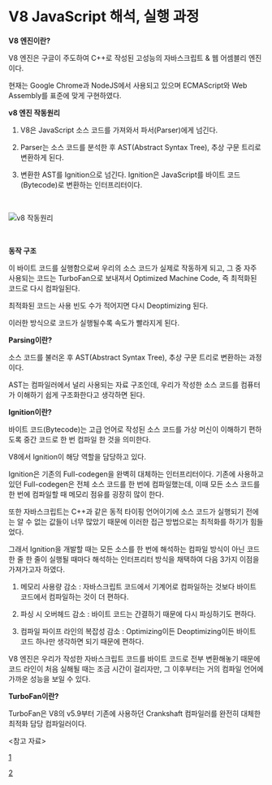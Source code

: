 # V8 JavaScript 해석, 실행 과정

**V8 엔진이란?**

V8 엔진은 구글이 주도하여 C++로 작성된 고성능의 자바스크립트 & 웹 어셈블리 엔진이다.

현재는 Google Chrome과 NodeJS에서 사용되고 있으며 ECMAScript와 Web Assembly를 표준에 맞게 구현하였다.

**v8 엔진 작동원리**

1. V8은 JavaScript 소스 코드를 가져와서 파서(Parser)에게 넘긴다.

2. Parser는 소스 코드를 분석한 후 AST(Abstract Syntax Tree), 추상 구문 트리로 변환하게 된다.

3. 변환한 AST를 Ignition으로 넘긴다. Ignition은 JavaScript를 바이트 코드(Bytecode)로 변환하는 인터프리터이다.

<br>

![v8 작동원리](https://github.com/openstack9332/web_roadmap/blob/111fe560fe5725e4110e8f88df49a7abec460a23/HTML/images/image12.png)

<br>

**동작 구조**

이 바이트 코드를 실행함으로써 우리의 소스 코드가 실제로 작동하게 되고, 그 중 자주 사용되는 코드는 TurboFan으로 보내져서 
Optimized Machine Code, 즉 최적화된 코드로 다시 컴파일된다.

최적화된 코드는 사용 빈도 수가 적어지면 다시 Deoptimizing 된다.

이러한 방식으로 코드가 실행될수록 속도가 빨라지게 된다.

**Parsing이란?**

소스 코드를 불러온 후 AST(Abstract Syntax Tree), 추상 구문 트리로 변환하는 과정이다. 

AST는 컴파일러에서 널리 사용되는 자료 구조인데, 우리가 작성한 소스 코드를 컴퓨터가 이해하기 쉽게 구조화한다고 생각하면 된다.

**Ignition이란?**

바이트 코드(Bytecode)는 고급 언어로 작성된 소스 코드를 가상 머신이 이해하기 편하도록 중간 코드로 한 번 컴파일 한 것을 의미한다.

V8에서 Ignition이 해당 역할을 담당하고 있다.

Ignition은 기존의 Full-codegen을 완벽히 대체하는 인터프리터이다. 기존에 사용하고 있던 Full-codegen은 전체 소스 코드를 한 번에 컴파일했는데, 이때
모든 소스 코드를 한 번에 컴파일할 때 메모리 점유를 굉장히 많이 한다.

또한 자바스크립트는 C++과 같은 동적 타이핑 언어이기에 소스 코드가 실행되기 전에는 알 수 없는 값들이 너무 많았기 때문에 이러한 접근 방법으로는
최적화를 하기가 힘들었다.

그래서 Ignition을 개발할 때는 모든 소스를 한 번에 해석하는 컴파일 방식이 아닌 코드 한 줄 한 줄이 실행될 때마다 해석하는 인터프리터 방식을
채택하여 다음 3가지 이점을 가져가고자 하였다.

1. 메모리 사용량 감소 : 자바스크립트 코드에서 기계어로 컴파일하는 것보다 바이트 코드에서 컴파일하는 것이 더 편하다.

2. 파싱 시 오버헤드 감소 : 바이트 코드는 간결하기 때문에 다시 파싱하기도 편하다.

3. 컴파일 파이프 라인의 복잡성 감소 : Optimizing이든 Deoptimizing이든 바이트 코드 하나만 생각하면 되기 때문에 편하다.

V8 엔진은 우리가 작성한 자바스크립트 코드를 바이트 코드로 전부 변환해놓기 때문에 코드 라인이 처음 실해될 때는 조금 시간이 걸리자만, 그 이후부터는
거의 컴파일 언어에 가까운 성능을 보일 수 있다.

**TurboFan이란?**

TurboFan은 V8의 v5.9부터 기존에 사용하던 Crankshaft 컴파일러를 완전히 대체한 최적화 담당 컴파일러이다.

<참고 자료>

[1](https://evan-moon.github.io/2019/06/28/v8-analysis/)

[2](https://soldonii.tistory.com/52)
